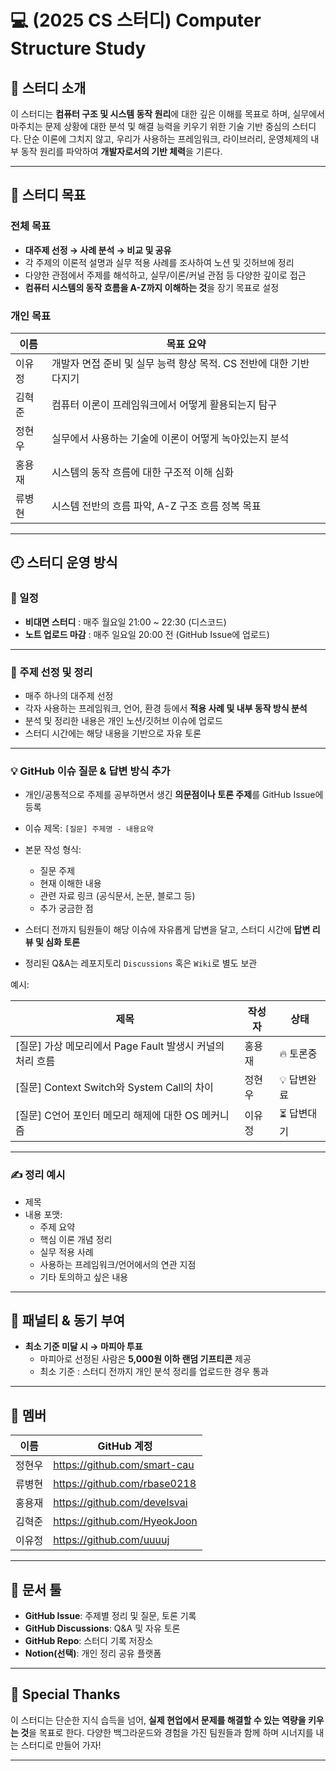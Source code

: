 
# 💻 (2025 CS 스터디) Computer Structure Study

## 📌 스터디 소개

이 스터디는 **컴퓨터 구조 및 시스템 동작 원리**에 대한 깊은 이해를 목표로 하며, 실무에서 마주치는 문제 상황에 대한 분석 및 해결 능력을 키우기 위한 기술 기반 중심의 스터디다. 단순 이론에 그치지 않고, 우리가 사용하는 프레임워크, 라이브러리, 운영체제의 내부 동작 원리를 파악하여 **개발자로서의 기반 체력**을 기른다.

---

## 🎯 스터디 목표

### 전체 목표

- **대주제 선정 → 사례 분석 → 비교 및 공유**
- 각 주제의 이론적 설명과 실무 적용 사례를 조사하여 노션 및 깃허브에 정리
- 다양한 관점에서 주제를 해석하고, 실무/이론/커널 관점 등 다양한 깊이로 접근
- **컴퓨터 시스템의 동작 흐름을 A-Z까지 이해하는 것**을 장기 목표로 설정

### 개인 목표

| 이름     | 목표 요약 |
|----------|------------|
| 이유정   | 개발자 면접 준비 및 실무 능력 향상 목적. CS 전반에 대한 기반 다지기 |
| 김혁준   | 컴퓨터 이론이 프레임워크에서 어떻게 활용되는지 탐구 |
| 정현우   | 실무에서 사용하는 기술에 이론이 어떻게 녹아있는지 분석 |
| 홍용재   | 시스템의 동작 흐름에 대한 구조적 이해 심화|
| 류병현   | 시스템 전반의 흐름 파악, A-Z 구조 흐름 정복 목표 |

---

## 🕘 스터디 운영 방식

### 📅 일정

- **비대면 스터디** : 매주 월요일 21:00 ~ 22:30 (디스코드)
- **노트 업로드 마감** : 매주 일요일 20:00 전 (GitHub Issue에 업로드)

---

### 🧠 주제 선정 및 정리

- 매주 하나의 대주제 선정
- 각자 사용하는 프레임워크, 언어, 환경 등에서 **적용 사례 및 내부 동작 방식 분석**
- 분석 및 정리한 내용은 개인 노션/깃허브 이슈에 업로드
- 스터디 시간에는 해당 내용을 기반으로 자유 토론

---

### 💡 GitHub 이슈 질문 & 답변 방식 추가

- 개인/공통적으로 주제를 공부하면서 생긴 **의문점이나 토론 주제**를 GitHub Issue에 등록  
- 이슈 제목: `[질문] 주제명 - 내용요약`
- 본문 작성 형식:
    - 질문 주제
    - 현재 이해한 내용
    - 관련 자료 링크 (공식문서, 논문, 블로그 등)
    - 추가 궁금한 점

- 스터디 전까지 팀원들이 해당 이슈에 자유롭게 답변을 달고, 스터디 시간에 **답변 리뷰 및 심화 토론**
- 정리된 Q&A는 레포지토리 `Discussions` 혹은 `Wiki`로 별도 보관

예시:

| 제목 | 작성자 | 상태 |
|------|--------|------|
| [질문] 가상 메모리에서 Page Fault 발생시 커널의 처리 흐름 | 홍용재 | 🔥 토론중 |
| [질문] Context Switch와 System Call의 차이 | 정현우 | 💡 답변완료 |
| [질문] C언어 포인터 메모리 해제에 대한 OS 메커니즘 | 이유정 | ⏳ 답변대기 |

---

### ✍️ 정리 예시

- 제목
- 내용 포맷:
  - 주제 요약
  - 핵심 이론 개념 정리
  - 실무 적용 사례
  - 사용하는 프레임워크/언어에서의 연관 지점
  - 기타 토의하고 싶은 내용

---

## 🎁 패널티 & 동기 부여

- **최소 기준 미달 시 → 마피아 투표**
    - 마피아로 선정된 사람은 **5,000원 이하 랜덤 기프티콘** 제공
    - 최소 기준 : 스터디 전까지 개인 분석 정리를 업로드한 경우 통과

---

## 👥 멤버

| 이름     | GitHub 계정 |
|----------|------------|
| 정현우   | https://github.com/smart-cau     | 
| 류병현   | https://github.com/rbase0218     | 
| 홍용재   | https://github.com/develsvai     | 
| 김혁준   | https://github.com/HyeokJoon     |
| 이유정   | https://github.com/uuuuj         | 

---

## 🔧 문서 툴

- **GitHub Issue**: 주제별 정리 및 질문, 토론 기록
- **GitHub Discussions**: Q&A 및 자유 토론
- **GitHub Repo**: 스터디 기록 저장소
- **Notion(선택)**: 개인 정리 공유 플랫폼

---

## 🙌 Special Thanks

이 스터디는 단순한 지식 습득을 넘어, **실제 현업에서 문제를 해결할 수 있는 역량을 키우는 것**을 목표로 한다. 다양한 백그라운드와 경험을 가진 팀원들과 함께 하며 시너지를 내는 스터디로 만들어 가자!

---
